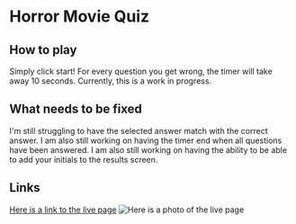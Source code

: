 # Horror Movie Quiz

## How to play

Simply click start! For every question you get wrong, the timer will take away 10 seconds. Currently, this is a work in progress. 

## What needs to be fixed

I'm still struggling to have the selected answer match with the correct answer.
I am also still working on having the timer end when all questions have been answered.
I am also still working on having the ability to be able to add your initials to the results screen.

## Links

[Here is a link to the live page](https://mayamckinney.github.io/module-four-project/)
![Here is a photo of the live page](https://i.ibb.co/rfvXvyr/516816.jpg)
